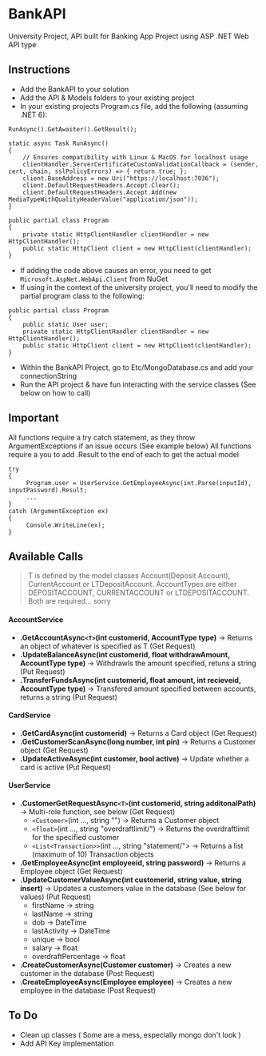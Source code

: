 # BankAPI
University Project, API built for Banking App Project using ASP .NET Web API type

## Instructions
* Add the BankAPI to your solution
* Add the API & Models folders to your existing project
* In your existing projects Program.cs file, add the following (assuming .NET 6):
```
RunAsync().GetAwaiter().GetResult();

static async Task RunAsync()
{
    // Ensures compatibility with Linux & MacOS for localhost usage
    clientHandler.ServerCertificateCustomValidationCallback = (sender, cert, chain, sslPolicyErrors) => { return true; };
    client.BaseAddress = new Uri("https://localhost:7036");
    client.DefaultRequestHeaders.Accept.Clear();
    client.DefaultRequestHeaders.Accept.Add(new MediaTypeWithQualityHeaderValue("application/json"));
}

public partial class Program
{
    private static HttpClientHandler clientHandler = new HttpClientHandler();
    public static HttpClient client = new HttpClient(clientHandler);
}
```
* If adding the code above causes an error, you need to get `Microsoft.AspNet.WebApi.Client` from NuGet
* If using in the context of the university project, you'll need to modify the partial program class to the following:
```
public partial class Program
{
    public static User user;
    private static HttpClientHandler clientHandler = new HttpClientHandler();
    public static HttpClient client = new HttpClient(clientHandler);
}
```
* Within the BankAPI Project, go to Etc/MongoDatabase.cs and add your connectionString
* Run the API project & have fun interacting with the service classes (See below on how to call)

## Important
All functions require a try catch statement, as they throw ArgumentExceptions if an issue occurs (See example below)
All functions require a you to add .Result to the end of each to get the actual model
```
try 
{
     Program.user = UserService.GetEmployeeAsync(int.Parse(inputId), inputPassword).Result;
     ...
}
catch (ArgumentException ex) 
{
     Console.WriteLine(ex);
}     
```

## Available Calls
> T is defined by the model classes Account(Deposit Account), CurrentAccount or LTDepositAccount. AccountTypes are either DEPOSITACCOUNT, CURRENTACCOUNT or LTDEPOSITACCOUNT. Both are required... sorry

#### AccountService

* **.GetAccountAsync`<T>`(int customerid, AccountType type)** -> Returns an object of whatever is specified as T (Get Request)
* **.UpdateBalanceAsync(int customerid, float withdrawAmount, AccountType type)** -> Withdrawls the amount specified, retuns a string (Put Request)
* **.TransferFundsAsync(int customerid, float amount, int recieveid, AccountType type)** -> Transfered amount specified between accounts, returns a string (Put Request)

#### CardService
* **.GetCardAsync(int customerid)** -> Returns a Card object (Get Request)
* **.GetCustomerScanAsync(long number, int pin)** -> Returns a Customer object (Get Request)
* **.UpdateActiveAsync(int customer, bool active)** -> Update whether a card is active (Put Request)

#### UserService
* **.CustomerGetRequestAsync`<T>`(int customerid, string additonalPath)** -> Multi-role function, see below (Get Request)
  * `<Customer>`(int ..., string "") -> Returns a Customer object
  * `<float>`(int ..., string "overdraftlimit/") -> Returns the overdraftlimit for the specified customer 
  * `<List<Transaction>>`(int ..., string "statement/"> -> Returns a list (maximum of 10) Transaction objects
* **.GetEmployeeAsync(int employeeid, string password)** -> Returns a Employee object (Get Request)
* **.UpdateCustomerValueAsync(int customerid, string value, string insert)** -> Updates a customers value in the database (See below for values) (Put Request)
  * firstName -> string
  * lastName -> string
  * dob -> DateTime
  * lastActivity -> DateTime
  * unique -> bool
  * salary -> float
  * overdraftPercentage -> float
* **.CreateCustomerAsync(Customer customer)** -> Creates a new customer in the database (Post Request)
* **.CreateEmployeeAsync(Employee employee)** -> Creates a new employee in the database (Post Request)
 
## To Do
* Clean up classes ( Some are a mess, especially mongo don't look )
* Add API Key implementation
